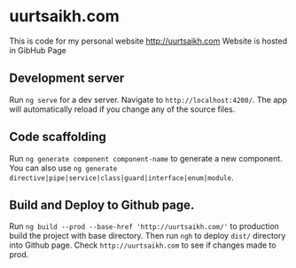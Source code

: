 # uurtsaikh.com

This is code for my personal website http://uurtsaikh.com
Website is hosted in GibHub Page

## Development server

Run `ng serve` for a dev server. Navigate to `http://localhost:4200/`. The app will automatically reload if you change any of the source files.

## Code scaffolding

Run `ng generate component component-name` to generate a new component. You can also use `ng generate directive|pipe|service|class|guard|interface|enum|module`.

## Build and Deploy to Github page.

Run `ng build --prod --base-href 'http://uurtsaikh.com/'` to production build the project with base directory. Then run `ngh` to deploy `dist/` directory into Github page. Check `http://uurtsaikh.com` to see if changes made to prod.
